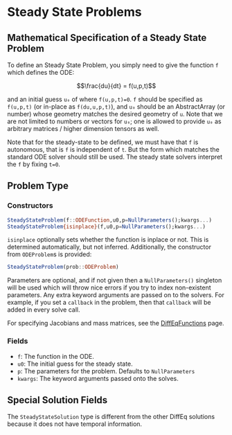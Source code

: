 # Steady State Problems

## Mathematical Specification of a Steady State Problem

To define an Steady State Problem, you simply need to give the function ``f``
which defines the ODE:

```math
\frac{du}{dt} = f(u,p,t)
```

and an initial guess ``u₀`` of where `f(u,p,t)=0`. `f` should be specified as `f(u,p,t)`
(or in-place as `f(du,u,p,t)`), and `u₀` should be an AbstractArray (or number)
whose geometry matches the desired geometry of `u`. Note that we are not limited
to numbers or vectors for `u₀`; one is allowed to provide `u₀` as arbitrary
matrices / higher dimension tensors as well.

Note that for the steady-state to be defined, we must have that `f` is autonomous,
that is `f` is independent of `t`. But the form which matches the standard ODE
solver should still be used. The steady state solvers interpret the `f` by
fixing `t=0`.

## Problem Type

### Constructors

```julia
SteadyStateProblem(f::ODEFunction,u0,p=NullParameters();kwargs...)
SteadyStateProblem{isinplace}(f,u0,p=NullParameters();kwargs...)
```

`isinplace` optionally sets whether the function is inplace or not. This is
determined automatically, but not inferred. Additionally, the constructor from
`ODEProblem`s is provided:

```julia
SteadyStateProblem(prob::ODEProblem)
```

Parameters are optional, and if not given then a `NullParameters()` singleton
will be used which will throw nice errors if you try to index non-existent
parameters. Any extra keyword arguments are passed on to the solvers. For example,
if you set a `callback` in the problem, then that `callback` will be added in
every solve call.

For specifying Jacobians and mass matrices, see the
[DiffEqFunctions](http://docs.juliadiffeq.org/latest/features/performance_overloads)
page.

### Fields

* `f`: The function in the ODE.
* `u0`: The initial guess for the steady state.
* `p`: The parameters for the problem. Defaults to `NullParameters`
* `kwargs`: The keyword arguments passed onto the solves.

## Special Solution Fields

The `SteadyStateSolution` type is different from the other DiffEq solutions because
it does not have temporal information.
